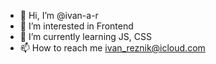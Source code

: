 - 👋 Hi, I’m @ivan-a-r
- 👀 I’m interested in Frontend
- 🌱 I’m currently learning JS, CSS
- 📫 How to reach me ivan_reznik@icloud.com

<!---
ivan-a-r/ivan-a-r is a ✨ special ✨ repository because its `README.md` (this file) appears on your GitHub profile.
You can click the Preview link to take a look at your changes.
--->

